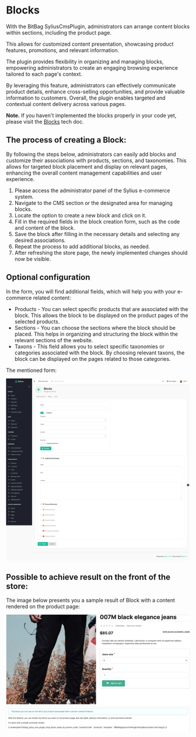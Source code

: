 # Blocks

With the BitBag SyliusCmsPlugin, administrators can arrange content blocks within sections, including the product page.

This allows for customized content presentation, showcasing product features, promotions, and relevant information.

The plugin provides flexibility in organizing and managing blocks,
empowering administrators to create an engaging browsing experience tailored to each page's context.

By leveraging this feature, administrators can effectively communicate product details, enhance cross-selling opportunities,
and provide valuable information to customers. Overall,
the plugin enables targeted and contextual content delivery across various pages.

**Note.** If you haven't implemented the blocks properly in your code yet, please visit the [Blocks](blocks.md) tech doc.

## The process of creating a Block:

By following the steps below, administrators can easily add blocks and customize their associations with products, sections, and taxonomies. This allows for targeted block placement and display on relevant pages, enhancing the overall content management capabilities and user experience.

1. Please access the administrator panel of the Sylius e-commerce system.
2. Navigate to the CMS section or the designated area for managing blocks.
3. Locate the option to create a new block and click on it.
4. Fill in the required fields in the block creation form, such as the code and content of the block.
5. Save the block after filling in the necessary details and selecting any desired associations.
6. Repeat the process to add additional blocks, as needed.
7. After refreshing the store page, the newly implemented changes should now be visible.

## Optional configuration

In the form, you will find additional fields, which will help you with your e-commerce related content:

- Products - You can select specific products that are associated with the block. This allows the block to be displayed on the product pages of the selected products.
- Sections - You can choose the sections where the block should be placed. This helps in organizing and structuring the block within the relevant sections of the website.
- Taxons - This field allows you to select specific taxonomies or categories associated with the block. By choosing relevant taxons, the block can be displayed on the pages related to those categories.

The mentioned form:

![Screenshot showing content management config in admin](blocks_create_cms.png)

## Possible to achieve result on the front of the store:

The image below presents you a sample result of Block with a content rendered on the product page:

![Screenshot showing content management config in admin](blocks_cms_result.png)
